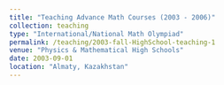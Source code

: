 ```yaml
---
title: "Teaching Advance Math Courses (2003 - 2006)"
collection: teaching
type: "International/National Math Olympiad"
permalink: /teaching/2003-fall-HighSchool-teaching-1
venue: "Physics & Mathematical High Schools"
date: 2003-09-01
location: "Almaty, Kazakhstan"
---
```

 